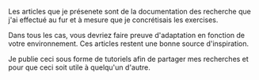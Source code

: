 Les articles que je présenete sont de la documentation des recherche que j'ai effectué au fur et à mesure que je concrétisais les exercises. 

Dans tous les cas, vous devriez faire preuve d'adaptation en fonction de votre environnement. Ces articles restent une bonne source d'inspiration.

Je publie ceci sous forme de tutoriels afin de partager mes recherches et pour que ceci soit utile à quelqu'un d'autre.